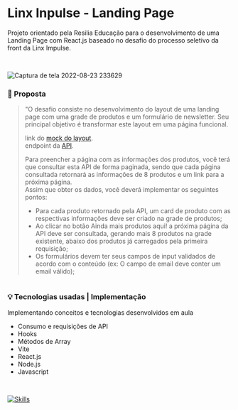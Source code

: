# Linx Inpulse - Landing Page
Projeto orientado pela Resilia Educação para o desenvolvimento de uma Landing Page com React.js baseado no desafio do processo seletivo da front da Linx Impulse.

<br>

![Captura de tela 2022-08-23 233629](https://user-images.githubusercontent.com/87023023/186305892-614e871f-4644-4ba9-9da8-843c4d26c3e8.png)


### 📍 Proposta

> "O desafio consiste no desenvolvimento do layout de uma landing page com uma grade
de produtos e um formulário de newsletter. Seu principal objetivo é transformar este
layout em uma página funcional. <br>
>
> link do [mock do layout](https://xd.adobe.com/spec/4025e242-a495-4594-71d2-5fd89d774b57-3614/). <br>
> endpoint da [API](https://frontend-intern-challenge-api.iurykrieger.now.sh/products?page=1).
>
> Para preencher a página com as informações dos produtos, você terá que consultar
esta API de forma paginada, sendo que cada página consultada retornará as
informações de 8 produtos e um link para a próxima página.<br>
Assim que obter os dados, você deverá implementar os seguintes pontos:<br>
> - Para cada produto retornado pela API, um card de produto com as respectivas
informações deve ser criado na grade de produtos;<br>
> - Ao clicar no botão Ainda mais produtos aqui! a próxima página da API deve ser
consultada, gerando mais 8 produtos na grade existente, abaixo dos produtos já
carregados pela primeira requisição;<br>
> - Os formulários devem ter seus campos de input validados de acordo com o
conteúdo (ex: O campo de email deve conter um email válido);<br>

#

### 💡 Tecnologias usadas | Implementação

Implementando conceitos e tecnologias desenvolvidos em aula
- Consumo e requisições de API
- Hooks
- Métodos de Array
- Vite
- React.js
- Node.js
- Javascript
<br>
<div>


[![Skills](https://skills.thijs.gg/icons?i=react,javascript,nodejs&theme=light)](https://skills.thijs.gg)
</div>
